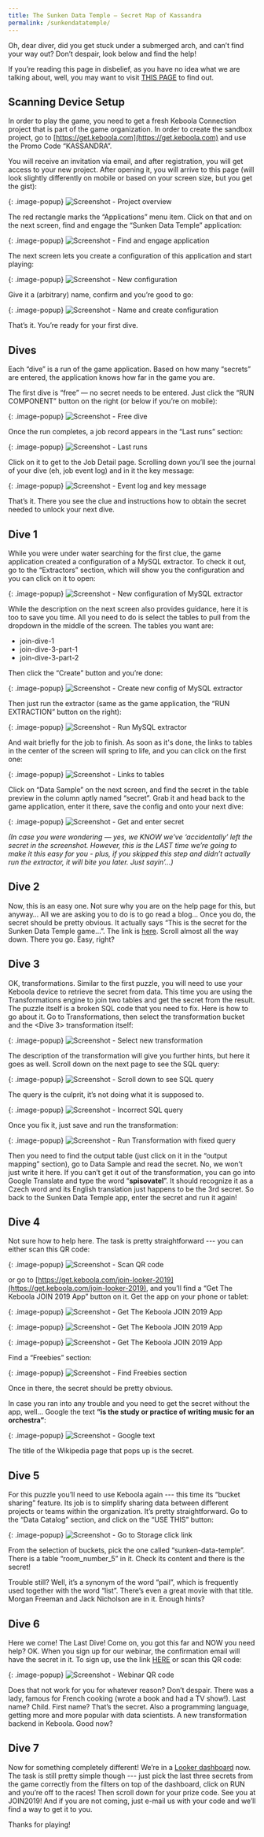 ```yaml
---
title: The Sunken Data Temple — Secret Map of Kassandra
permalink: /sunkendatatemple/
---
```


Oh, dear diver, did you get stuck under a submerged arch, and can’t find your way out? Don’t despair, look below and find the help!

If you’re reading this page in disbelief, as you have no idea what we are talking about, 
well, you may want to visit [THIS PAGE](https://get.keboola.com/sunkendatatemple/) to find out.

## Scanning Device Setup
In order to play the game, you need to get a fresh Keboola Connection project that is part of the game organization. 
In order to create the sandbox project, go to [https://get.keboola.com](https://get.keboola.com) and use the Promo Code “KASSANDRA”.

You will receive an invitation via email, and after registration, you will get access to your new project. After opening it, 
you will arrive to this page (will look slightly differently on mobile or based on your screen size, but you get the gist):

{: .image-popup}
![Screenshot - Project overview](/sunkendatatemple/01-project-overview.png)

The red rectangle marks the “Applications” menu item. Click on that and on the next screen, find and engage the “Sunken Data Temple” application:

{: .image-popup}
![Screenshot - Find and engage application](/sunkendatatemple/02-application.png)

The next screen lets you create a configuration of this application and start playing:

{: .image-popup}
![Screenshot - New configuration](/sunkendatatemple/03-new-configuration.png)

Give it a (arbitrary) name, confirm and you’re good to go:

{: .image-popup}
![Screenshot - Name and create configuration](/sunkendatatemple/04-name-configuration.png)

That’s it. You’re ready for your first dive.

## Dives
Each “dive” is a run of the game application. Based on how many “secrets” are entered, the application knows how far in the game you are.

The first dive is “free” — no secret needs to be entered. Just click the “RUN COMPONENT” button on the right 
(or below if you’re on mobile):

{: .image-popup}
![Screenshot - Free dive](/sunkendatatemple/05-free-dive.png)

Once the run completes, a job record appears in the “Last runs” section:

{: .image-popup}
![Screenshot - Last runs](/sunkendatatemple/06-last-runs.png)

Click on it to get to the Job Detail page. Scrolling down you’ll see the journal of your dive (eh, job event log) and in it the key message:

{: .image-popup}
![Screenshot - Event log and key message](/sunkendatatemple/07-event-log.png)

That’s it. There you see the clue and instructions how to obtain the secret needed to unlock your next dive.

## Dive 1
While you were under water searching for the first clue, the game application created a configuration of a MySQL extractor. 
To check it out, go to the “Extractors” section, which will show you the configuration and you can click on it to open:

{: .image-popup}
![Screenshot - New configuration of MySQL extractor](/sunkendatatemple/08-mysql-extractor.png)

While the description on the next screen also provides guidance, here it is too to save you time. 
All you need to do is select the tables to pull from the dropdown in the middle of the screen. The tables you want are:

- join-dive-1
- join-dive-3-part-1
- join-dive-3-part-2

Then click the “Create” button and you’re done:

{: .image-popup}
![Screenshot - Create new config of MySQL extractor](/sunkendatatemple/09-create-mysql-extractor.png)

Then just run the extractor (same as the game application, the “RUN EXTRACTION” button on the right):

{: .image-popup}
![Screenshot - Run MySQL extractor](/sunkendatatemple/10-run-mysql-extractor.png)

And wait briefly for the job to finish. As soon as it's done, the links to tables in the center of the screen will spring to life, 
and you can click on the first one:

{: .image-popup}
![Screenshot - Links to tables](/sunkendatatemple/11-links-to-tables.png)

Click on “Data Sample” on the next screen, and find the secret in the table preview in the column aptly named “secret”. 
Grab it and head back to the game application, enter it there, save the config and onto your next dive:

{: .image-popup}
![Screenshot - Get and enter secret](/sunkendatatemple/12-get-secret.png)

*(In case you were wondering — yes, we KNOW we’ve ‘accidentally’ left the secret in the screenshot. 
However, this is the LAST time we’re going to make it this easy for you - plus, if you skipped this step and 
didn’t actually run the extractor, it will bite you later. Just sayin’...)*

## Dive 2
Now, this is an easy one. Not sure why you are on the help page for this, but anyway… 
All we are asking you to do is to go read a blog… Once you do, the secret should be pretty obvious. 
It actually says “This is the secret for the Sunken Data Temple game…”. 
The link is [here](https://blog.keboola.com/data-ops-and-automation). 
Scroll almost all the way down. There you go. Easy, right?

## Dive 3

OK, transformations. Similar to the first puzzle, you will need to use your Keboola device to retrieve the secret from data. 
This time you are using the Transformations engine to join two tables and get the secret from the result. 
The puzzle itself is a broken SQL code that you need to fix. Here is how to go about it. Go to Transformations, 
then select the <Sunken Data Temple> transformation bucket and the <Dive 3> transformation itself:

{: .image-popup}
![Screenshot - Select new transformation](/sunkendatatemple/13-select-transformation.png)

The description of the transformation will give you further hints, but here it goes as well. 
Scroll down on the next page to see the SQL query:

{: .image-popup}
![Screenshot - Scroll down to see SQL query](/sunkendatatemple/14-scroll-down.png)

The query is the culprit, it’s not doing what it is supposed to.

{: .image-popup}
![Screenshot - Incorrect SQL query](/sunkendatatemple/15-query.png)

Once you fix it, just save and run the transformation:

{: .image-popup}
![Screenshot - Run Transformation with fixed query](/sunkendatatemple/16-run-transformation.png)

Then you need to find the output table (just click on it in the “output mapping” section), go to Data Sample and read the secret. 
No, we won’t just write it here. If you can’t get it out of the transformation, you can go into Google Translate and type the word
“**spisovatel**”. It should recognize it as a Czech word and its English translation just happens to be the 3rd secret. 
So back to the Sunken Data Temple app, enter the secret and run it again!

## Dive 4
Not sure how to help here. The task is pretty straightforward --- you can either scan this QR code:

{: .image-popup}
![Screenshot - Scan QR code](/sunkendatatemple/qrcode-app.png)

or go to [https://get.keboola.com/join-looker-2019](https://get.keboola.com/join-looker-2019), 
and you’ll find a “Get The Keboola JOIN 2019 App” button on it. Get the app on your phone or tablet:

{: .image-popup}
![Screenshot - Get The Keboola JOIN 2019 App](/sunkendatatemple/17-get-app.png)

{: .image-popup}
![Screenshot - Get The Keboola JOIN 2019 App](/sunkendatatemple/18-get-app.png)

{: .image-popup}
![Screenshot - Get The Keboola JOIN 2019 App](/sunkendatatemple/19-get-app.png)

Find a “Freebies” section:

{: .image-popup}
![Screenshot - Find Freebies section](/sunkendatatemple/20-freebies.png)

Once in there, the secret should be pretty obvious.

In case you ran into any trouble and you need to get the secret without the app, well… 
Google the text **“is the study or practice of writing music for an orchestra”**:

{: .image-popup}
![Screenshot - Google text](/sunkendatatemple/21-google-text.png)

The title of the Wikipedia page that pops up is the secret.

## Dive 5
For this puzzle you’ll need to use Keboola again --- this time its “bucket sharing” feature. 
Its job is to simplify sharing data between different projects or teams within the organization. 
It’s pretty straightforward. Go to the “Data Catalog” section, and click on the “USE THIS” button:

{: .image-popup}
![Screenshot - Go to Storage click link](/sunkendatatemple/22-storage.png)

From the selection of buckets, pick the one called “sunken-data-temple”. There is a table “room_number_5” in it. 
Check its content and there is the secret!

Trouble still? Well, it’s a synonym of the word “pail”, which is frequently used together with the word “list”. 
There’s even a great movie with that title. Morgan Freeman and Jack Nicholson are in it. Enough hints?

## Dive 6
Here we come! The Last Dive! Come on, you got this far and NOW you need help? OK. 
When you sign up for our webinar, the confirmation email will have the secret in it. To sign up, 
use the link [HERE](https://keboola.zoom.us/webinar/register/WN_fVv4mF18QZu7unjUWFVX1g) or scan this QR code: 

{: .image-popup}
![Screenshot - Webinar QR code](/sunkendatatemple/qrcode-power-hour.png)

Does that not work for you for whatever reason? Don’t despair. There was a lady, famous for French cooking 
(wrote a book and had a TV show!). Last name? Child. First name? That’s the secret. 
Also a programming language, getting more and more popular with data scientists. A new transformation backend in Keboola. Good now?

## Dive 7
Now for something completely different! We’re in a [Looker dashboard](https://keboolablocks.looker.com/embed/dashboards/1) now. 
The task is still pretty simple though --- just pick the last three secrets from the game correctly from the filters 
on top of the dashboard, click on RUN and you’re off to the races! Then scroll down for your prize code. See you at JOIN2019! 
And if you are not coming, just e-mail us with your code and we’ll find a way to get it to you. 

Thanks for playing!




